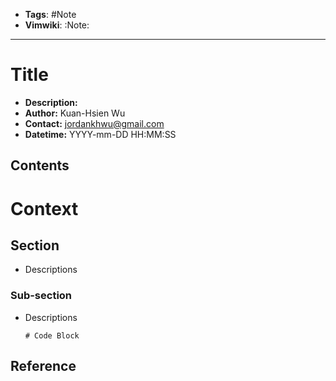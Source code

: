 - __Tags__: #Note
- __Vimwiki__: :Note:

______________________________________________________________________

# Title

- __Description:__
- __Author:__ Kuan-Hsien Wu
- __Contact:__ jordankhwu@gmail.com
- __Datetime:__ YYYY-mm-DD HH:MM:SS

## Contents

# Context

## Section

- Descriptions

### Sub-section

- Descriptions

  ```
  # Code Block

  ```

## Reference
